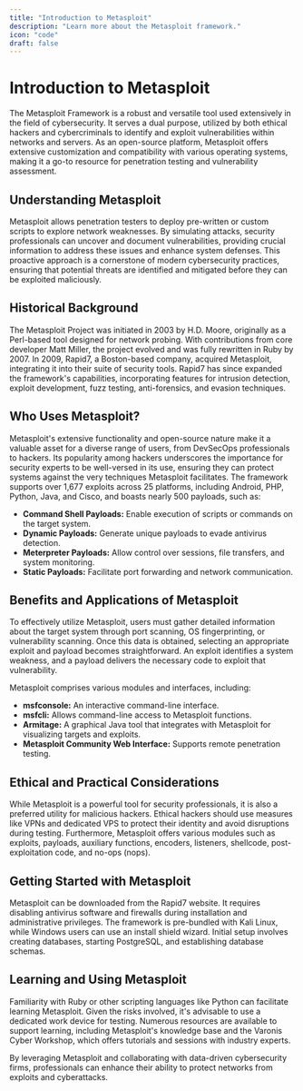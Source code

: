 ```yaml
---
title: "Introduction to Metasploit"
description: "Learn more about the Metasploit framework."
icon: "code"
draft: false
---
```


# Introduction to Metasploit

The Metasploit Framework is a robust and versatile tool used extensively in the field of cybersecurity. It serves a dual purpose, utilized by both ethical hackers and cybercriminals to identify and exploit vulnerabilities within networks and servers. As an open-source platform, Metasploit offers extensive customization and compatibility with various operating systems, making it a go-to resource for penetration testing and vulnerability assessment.

## Understanding Metasploit

Metasploit allows penetration testers to deploy pre-written or custom scripts to explore network weaknesses. By simulating attacks, security professionals can uncover and document vulnerabilities, providing crucial information to address these issues and enhance system defenses. This proactive approach is a cornerstone of modern cybersecurity practices, ensuring that potential threats are identified and mitigated before they can be exploited maliciously.

## Historical Background

The Metasploit Project was initiated in 2003 by H.D. Moore, originally as a Perl-based tool designed for network probing. With contributions from core developer Matt Miller, the project evolved and was fully rewritten in Ruby by 2007. In 2009, Rapid7, a Boston-based company, acquired Metasploit, integrating it into their suite of security tools. Rapid7 has since expanded the framework's capabilities, incorporating features for intrusion detection, exploit development, fuzz testing, anti-forensics, and evasion techniques.

## Who Uses Metasploit?

Metasploit's extensive functionality and open-source nature make it a valuable asset for a diverse range of users, from DevSecOps professionals to hackers. Its popularity among hackers underscores the importance for security experts to be well-versed in its use, ensuring they can protect systems against the very techniques Metasploit facilitates. The framework supports over 1,677 exploits across 25 platforms, including Android, PHP, Python, Java, and Cisco, and boasts nearly 500 payloads, such as:

- **Command Shell Payloads:** Enable execution of scripts or commands on the target system.
- **Dynamic Payloads:** Generate unique payloads to evade antivirus detection.
- **Meterpreter Payloads:** Allow control over sessions, file transfers, and system monitoring.
- **Static Payloads:** Facilitate port forwarding and network communication.

## Benefits and Applications of Metasploit

To effectively utilize Metasploit, users must gather detailed information about the target system through port scanning, OS fingerprinting, or vulnerability scanning. Once this data is obtained, selecting an appropriate exploit and payload becomes straightforward. An exploit identifies a system weakness, and a payload delivers the necessary code to exploit that vulnerability.

Metasploit comprises various modules and interfaces, including:

- **msfconsole:** An interactive command-line interface.
- **msfcli:** Allows command-line access to Metasploit functions.
- **Armitage:** A graphical Java tool that integrates with Metasploit for visualizing targets and exploits.
- **Metasploit Community Web Interface:** Supports remote penetration testing.

## Ethical and Practical Considerations

While Metasploit is a powerful tool for security professionals, it is also a preferred utility for malicious hackers. Ethical hackers should use measures like VPNs and dedicated VPS to protect their identity and avoid disruptions during testing. Furthermore, Metasploit offers various modules such as exploits, payloads, auxiliary functions, encoders, listeners, shellcode, post-exploitation code, and no-ops (nops).

## Getting Started with Metasploit

Metasploit can be downloaded from the Rapid7 website. It requires disabling antivirus software and firewalls during installation and administrative privileges. The framework is pre-bundled with Kali Linux, while Windows users can use an install shield wizard. Initial setup involves creating databases, starting PostgreSQL, and establishing database schemas.

## Learning and Using Metasploit

Familiarity with Ruby or other scripting languages like Python can facilitate learning Metasploit. Given the risks involved, it's advisable to use a dedicated work device for testing. Numerous resources are available to support learning, including Metasploit's knowledge base and the Varonis Cyber Workshop, which offers tutorials and sessions with industry experts.

By leveraging Metasploit and collaborating with data-driven cybersecurity firms, professionals can enhance their ability to protect networks from exploits and cyberattacks.